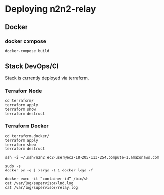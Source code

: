 # Deploying n2n2-relay

## Docker
### docker compose
```
docker-compose build
```

## Stack DevOps/CI
Stack is currently deployed via terraform.


### Terrafom Node
```
cd terraform/
terraform apply
terraform show
terraform destruct
```

### Terraform Docker
```
cd terraform.docker/
terraform apply
terraform show
terraform destruct

ssh -i ~/.ssh/n2n2 ec2-user@ec2-18-205-113-254.compute-1.amazonaws.com

sudo -s
docker ps -q | xargs -L 1 docker logs -f

docker exec -it “container-id” /bin/sh
cat /var/log/supervisor/lnd.log
cat /var/log/supervisor/relay.log
```